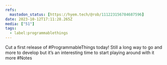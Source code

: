 ```yaml
---
refs:
  mastodon_status: [https://hyem.tech/@rob/111223156784687596]
date: 2023-10-12T17:11:28.265Z
media: ["51"]
tags:
  - label:programmablethings
---
```


Cut a first release of #ProgrammableThings today! Still a long way to go and more to develop but it’s an interesting time to start playing around with it more #Notes
